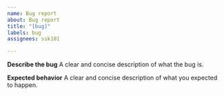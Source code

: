 ```yaml
---
name: Bug report
about: Bug report
title: "[bug]"
labels: bug
assignees: ssk101

---
```


**Describe the bug**
A clear and concise description of what the bug is.

**Expected behavior**
A clear and concise description of what you expected to happen.

